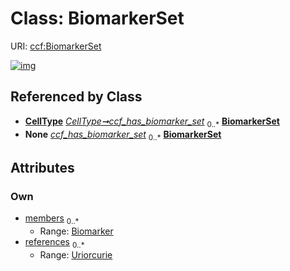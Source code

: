 
# Class: BiomarkerSet




URI: [ccf:BiomarkerSet](http://purl.org/ccf/BiomarkerSet)


[![img](https://yuml.me/diagram/nofunky;dir:TB/class/[CellType],[Biomarker]<members%200..*-%20[BiomarkerSet&#124;references:uriorcurie%20*],[CellType]++-%20ccf_has_biomarker_set%200..*>[BiomarkerSet],[CellType]++-%20ccf_has_biomarker_set(i)%200..*>[BiomarkerSet],[Biomarker])](https://yuml.me/diagram/nofunky;dir:TB/class/[CellType],[Biomarker]<members%200..*-%20[BiomarkerSet&#124;references:uriorcurie%20*],[CellType]++-%20ccf_has_biomarker_set%200..*>[BiomarkerSet],[CellType]++-%20ccf_has_biomarker_set(i)%200..*>[BiomarkerSet],[Biomarker])

## Referenced by Class

 *  **[CellType](CellType.md)** *[CellType➞ccf_has_biomarker_set](CellType_ccf_has_biomarker_set.md)*  <sub>0..\*</sub>  **[BiomarkerSet](BiomarkerSet.md)**
 *  **None** *[ccf_has_biomarker_set](ccf_has_biomarker_set.md)*  <sub>0..\*</sub>  **[BiomarkerSet](BiomarkerSet.md)**

## Attributes


### Own

 * [members](members.md)  <sub>0..\*</sub>
     * Range: [Biomarker](Biomarker.md)
 * [references](references.md)  <sub>0..\*</sub>
     * Range: [Uriorcurie](types/Uriorcurie.md)
